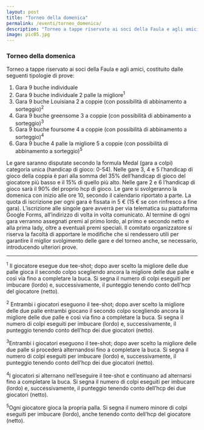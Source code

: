 ```yaml
---
layout: post
title: "Torneo della domenica"
permalink: /eventi/torneo_domenica/
description: "Torneo a tappe riservato ai soci della Faula e agli amici"
image: pic05.jpg
---
```


###  Torneo della domenica

Torneo a tappe riservato ai soci della Faula e agli amici, costituito dalle seguenti tipologie di prove:
<ol>
    <li>Gara 9 buche individuale</li>
    <li>Gara 9 buche individuale 2 palle la migliore<sup>1</sup></li>
    <li>Gara 9 buche Louisiana 2 a coppie (con possibilità di abbinamento a sorteggio)<sup>2</sup></li>
    <li>Gara 9 buche greensome 3 a coppie (con possibilità di abbinamento a sorteggio)<sup>3</sup></li>
    <li>Gara 9 buche foursome 4 a coppie (con possibilità di abbinamento a sorteggio)<sup>4</sup></li>
    <li>Gara 9 buche 4 palle la migliore 5 a coppie (con possibilità di abbinamento a sorteggio)<sup>5</sup></li>
</ol>

Le gare saranno disputate secondo la formula Medal (gara a colpi) categoria unica (handicap di gioco: 0-54).
Nelle gare 3, 4 e 5 l’handicap di gioco della coppia è pari alla somma del 35% dell’handicap di gioco del
giocatore più basso e il 15% di quello più alto.
Nelle gare 2 e 6 l’handicap di gioco sarà il 90% del proprio hcp di gioco.
Le gare si svolgeranno la domenica con inizio alle ore 10, secondo il calendario riportato a parte.
La quota di iscrizione per ogni gara è fissata in 5 € (15 € se con rinfresco a fine gara). L’iscrizione alle singole
gare avverrà per via telematica su piattaforma Google Forms, all’indirizzo di volta in volta comunicato.
Al termine di ogni gara verranno assegnati premi al primo lordo, al primo e secondo netto e alla prima lady,
oltre a eventuali premi speciali.
Il comitato organizzatore si riserva la facoltà di apportare le modifiche che si rendessero utili per garantire il
miglior svolgimento delle gare e del torneo anche, se necessario, introducendo ulteriori prove.

<hr>

<sup>1</sup> Il giocatore esegue due tee-shot; dopo aver scelto la migliore delle due palle gioca il secondo colpo scegliendo ancora
la migliore delle due palle e così via fino a completare la buca. Si segna il numero di colpi eseguiti per imbucare (lordo)
e, successivamente, il punteggio tenendo conto dell’hcp del giocatore (netto).

<sup>2</sup> Entrambi i giocatori eseguono il tee-shot; dopo aver scelto la migliore delle due palle entrambi giocano il secondo
colpo scegliendo ancora la migliore delle due palle e così via fino a completare la buca. Si segna il numero di colpi
eseguiti per imbucare (lordo) e, successivamente, il punteggio tenendo conto dell’hcp dei due giocatori (netto).

<sup>3</sup>Entrambi i giocatori eseguono il tee-shot; dopo aver scelto la migliore delle due palle si procederà alternandosi fino a
completare la buca. Si segna il numero di colpi eseguiti per imbucare (lordo) e, successivamente, il punteggio tenendo
conto dell’hcp dei due giocatori (netto).

<sup>4</sup>I giocatori si alternano nell’eseguire il tee-shot e continuano ad alternarsi fino a completare la buca. Si segna il
numero di colpi eseguiti per imbucare (lordo) e, successivamente, il punteggio tenendo conto dell’hcp dei due
giocatori (netto).

<sup>5</sup>Ogni giocatore gioca la propria palla. Si segna il numero minore di colpi eseguiti per imbucare (lordo), anche tenendo
conto dell’hcp del giocatore (netto).